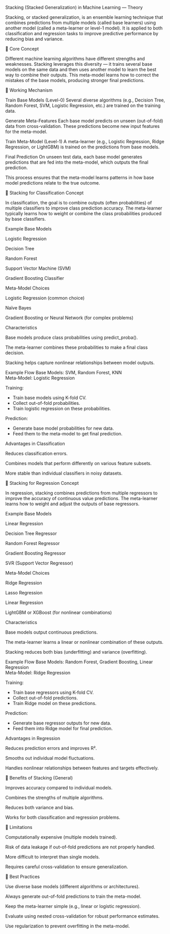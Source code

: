 Stacking (Stacked Generalization) in Machine Learning — Theory

Stacking, or stacked generalization, is an ensemble learning technique that combines predictions from multiple models (called base learners) using another model (called a meta-learner or level-1 model).
It is applied to both classification and regression tasks to improve predictive performance by reducing bias and variance.

🔹 Core Concept

Different machine learning algorithms have different strengths and weaknesses.
Stacking leverages this diversity — it trains several base models on the same data and then uses another model to learn the best way to combine their outputs.
This meta-model learns how to correct the mistakes of the base models, producing stronger final predictions.

🔹 Working Mechanism

Train Base Models (Level-0)
Several diverse algorithms (e.g., Decision Tree, Random Forest, SVM, Logistic Regression, etc.) are trained on the training data.

Generate Meta-Features
Each base model predicts on unseen (out-of-fold) data from cross-validation.
These predictions become new input features for the meta-model.

Train Meta-Model (Level-1)
A meta-learner (e.g., Logistic Regression, Ridge Regression, or LightGBM) is trained on the predictions from base models.

Final Prediction
On unseen test data, each base model generates predictions that are fed into the meta-model, which outputs the final prediction.

This process ensures that the meta-model learns patterns in how base model predictions relate to the true outcome.

🔹 Stacking for Classification
Concept

In classification, the goal is to combine outputs (often probabilities) of multiple classifiers to improve class prediction accuracy.
The meta-learner typically learns how to weight or combine the class probabilities produced by base classifiers.

Example Base Models

Logistic Regression

Decision Tree

Random Forest

Support Vector Machine (SVM)

Gradient Boosting Classifier

Meta-Model Choices

Logistic Regression (common choice)

Naïve Bayes

Gradient Boosting or Neural Network (for complex problems)

Characteristics

Base models produce class probabilities using predict_proba().

The meta-learner combines these probabilities to make a final class decision.

Stacking helps capture nonlinear relationships between model outputs.

Example Flow
Base Models: SVM, Random Forest, KNN  
Meta-Model: Logistic Regression  

Training:
- Train base models using K-fold CV.
- Collect out-of-fold probabilities.
- Train logistic regression on these probabilities.

Prediction:
- Generate base model probabilities for new data.
- Feed them to the meta-model to get final prediction.

Advantages in Classification

Reduces classification errors.

Combines models that perform differently on various feature subsets.

More stable than individual classifiers in noisy datasets.

🔹 Stacking for Regression
Concept

In regression, stacking combines predictions from multiple regressors to improve the accuracy of continuous value predictions.
The meta-learner learns how to weight and adjust the outputs of base regressors.

Example Base Models

Linear Regression

Decision Tree Regressor

Random Forest Regressor

Gradient Boosting Regressor

SVR (Support Vector Regressor)

Meta-Model Choices

Ridge Regression

Lasso Regression

Linear Regression

LightGBM or XGBoost (for nonlinear combinations)

Characteristics

Base models output continuous predictions.

The meta-learner learns a linear or nonlinear combination of these outputs.

Stacking reduces both bias (underfitting) and variance (overfitting).

Example Flow
Base Models: Random Forest, Gradient Boosting, Linear Regression  
Meta-Model: Ridge Regression  

Training:
- Train base regressors using K-fold CV.
- Collect out-of-fold predictions.
- Train Ridge model on these predictions.

Prediction:
- Generate base regressor outputs for new data.
- Feed them into Ridge model for final prediction.

Advantages in Regression

Reduces prediction errors and improves R².

Smooths out individual model fluctuations.

Handles nonlinear relationships between features and targets effectively.

🔹 Benefits of Stacking (General)

Improves accuracy compared to individual models.

Combines the strengths of multiple algorithms.

Reduces both variance and bias.

Works for both classification and regression problems.

🔹 Limitations

Computationally expensive (multiple models trained).

Risk of data leakage if out-of-fold predictions are not properly handled.

More difficult to interpret than single models.

Requires careful cross-validation to ensure generalization.

🔹 Best Practices

Use diverse base models (different algorithms or architectures).

Always generate out-of-fold predictions to train the meta-model.

Keep the meta-learner simple (e.g., linear or logistic regression).

Evaluate using nested cross-validation for robust performance estimates.

Use regularization to prevent overfitting in the meta-model.
